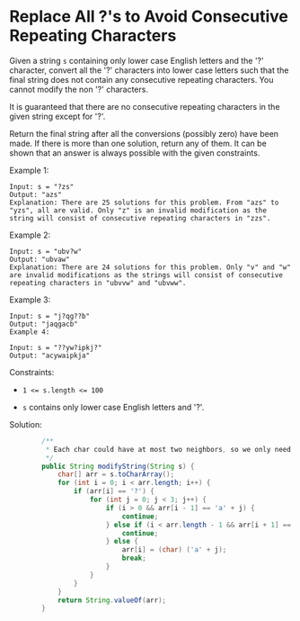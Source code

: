 # Replace All ?'s to Avoid Consecutive Repeating Characters
Given a string `s` containing only lower case English letters and the '?' character, convert all the '?' characters into lower case letters such that the final string does not contain any consecutive repeating characters. You cannot modify the non '?' characters.

It is guaranteed that there are no consecutive repeating characters in the given string except for '?'.

Return the final string after all the conversions (possibly zero) have been made. If there is more than one solution, return any of them. It can be shown that an answer is always possible with the given constraints.

 

Example 1:
```
Input: s = "?zs"
Output: "azs"
Explanation: There are 25 solutions for this problem. From "azs" to "yzs", all are valid. Only "z" is an invalid modification as the string will consist of consecutive repeating characters in "zzs".
```
Example 2:
```
Input: s = "ubv?w"
Output: "ubvaw"
Explanation: There are 24 solutions for this problem. Only "v" and "w" are invalid modifications as the strings will consist of consecutive repeating characters in "ubvvw" and "ubvww".
```
Example 3:
```
Input: s = "j?qg??b"
Output: "jaqgacb"
Example 4:

Input: s = "??yw?ipkj?"
Output: "acywaipkja"
```

Constraints:

- `1 <= s.length <= 100`

- `s` contains only lower case English letters and '?'.

Solution:
```java
        /**
         * Each char could have at most two neighbors, so we only need to toggle between three character candidates to avoid repetition.
         */
        public String modifyString(String s) {
            char[] arr = s.toCharArray();
            for (int i = 0; i < arr.length; i++) {
                if (arr[i] == '?') {
                    for (int j = 0; j < 3; j++) {
                        if (i > 0 && arr[i - 1] == 'a' + j) {
                            continue;
                        } else if (i < arr.length - 1 && arr[i + 1] == 'a' + j) {
                            continue;
                        } else {
                            arr[i] = (char) ('a' + j);
                            break;
                        }
                    }
                }
            }
            return String.valueOf(arr);
        }
```